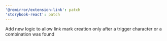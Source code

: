 ```yaml
---
'@remirror/extension-link': patch
'storybook-react': patch
---
```


Add new logic to allow link mark creation only after a trigger character or a combination was found
